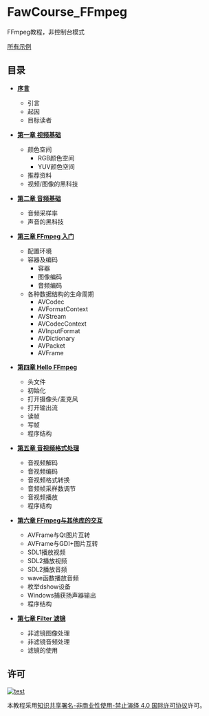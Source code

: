 # FawCourse_FFmpeg

FFmpeg教程，非控制台模式

[所有示例](example/README.md)

## 目录

- [**序言**](docs/00_startup.md)
    + 引言
    + 起因
    + 目标读者

- [**第一章 视频基础**](docs/01_video_introduce.md)
    + 颜色空间
        * RGB颜色空间
        * YUV颜色空间
    + 推荐资料
    + 视频/图像的黑科技
- [**第二章 音频基础**](docs/02_audio_introduce.md)
    + 音频采样率
    + 声音的黑科技
- [**第三章 FFmpeg 入门**](docs/03_ffmpeg_beginning.md)
    + 配置环境
    + 容器及编码
        * 容器
        * 图像编码
        * 音频编码
    + 各种数据结构的生命周期
        * AVCodec
        * AVFormatContext
        * AVStream
        * AVCodecContext
        * AVInputFormat
        * AVDictionary
        * AVPacket
        * AVFrame
- [**第四章 Hello FFmpeg**](docs/04_hello_ffmpeg.md)
    + 头文件
    + 初始化
    + 打开摄像头/麦克风
    + 打开输出流
    + 读帧
    + 写帧
    + 程序结构

- [**第五章 音视频格式处理**](docs/05_format_process.md)
    + 音视频解码
    + 音视频编码
    + 音视频格式转换
    + 音频帧采样数调节
    + 音视频播放
    + 程序结构

- [**第六章 FFmpeg与其他库的交互**](docs/06_interaction.md)
    + AVFrame与Qt图片互转
    + AVFrame与GDI+图片互转
    + SDL1播放视频
    + SDL2播放视频
    + SDL2播放音频
    + wave函数播放音频
    + 枚举dshow设备
    + Windows捕获扬声器输出
    + 程序结构

- [**第七章 Filter 滤镜**](docs/07_filter.md)
    + 非滤镜图像处理
    + 非滤镜音频处理
    + 滤镜的使用

## 许可

[![test](https://i.creativecommons.org/l/by-nc-nd/4.0/80x15.png)](http://creativecommons.org/licenses/by-nc-nd/4.0/)

本教程采用[知识共享署名-非商业性使用-禁止演绎 4.0 国际许可协议](http://creativecommons.org/licenses/by-nc-nd/4.0/)许可。
